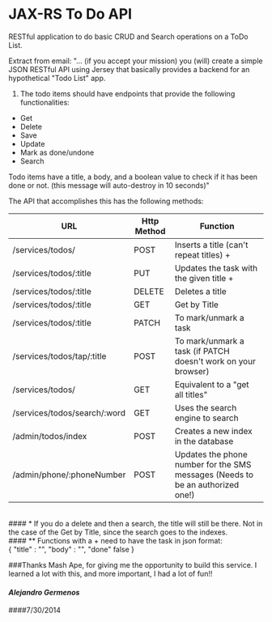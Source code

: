 # JAX-RS To Do API

RESTful application to do basic CRUD and Search operations on a ToDo List.

Extract from email:
"... (if you accept your mission) you (will) create a simple JSON RESTful API using
Jersey that basically provides a backend for an hypothetical "Todo List" app.

 1) The todo items should have endpoints that provide the following functionalities:

 - Get
 - Delete
 - Save
 - Update
 - Mark as done/undone
 - Search

 Todo items have a title, a body, and a boolean value to check if it has been done or not.
 (this message will auto-destroy in 10 seconds)"

The API that accomplishes this has the following methods:

URL | Http Method | Function
--- | --- | ---
/services/todos/ | POST | Inserts a title (can't repeat titles) +
/services/todos/:title | PUT | Updates the task with the given title +
/services/todos/:title | DELETE | Deletes a title
/services/todos/:title | GET | Get by Title
/services/todos/:title | PATCH | To mark/unmark a task
/services/todos/tap/:title | POST | To mark/unmark a task (if PATCH doesn't work on your browser)
/services/todos/ | GET | Equivalent to a "get all titles"
/services/todos/search/:word | GET | Uses the search engine to search
/admin/todos/index | POST | Creates a new index in the database
/admin/phone/:phoneNumber | POST | Updates the phone number for the SMS messages (Needs to be an authorized one!)
<br>
#### * If you do a delete and then a search, the title will still be there. Not in the case of the Get by Title, since the search goes to the indexes.
<br>
#### ** Functions with a + need to have the task in json format:
<br>
        {
            "title" : "",
            "body" : "",
            "done" false
        }

###Thanks
Mash Ape, for giving me the opportunity to build this service. I learned a lot with this, and more important, I had a lot of fun!!
<br>
#### *Alejandro Germenos*
####7/30/2014
